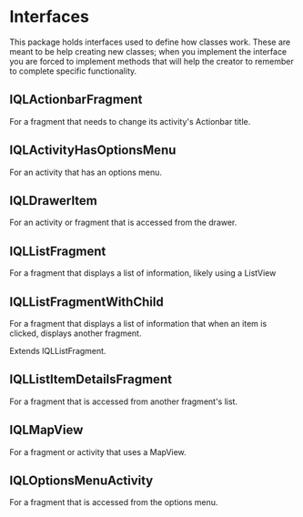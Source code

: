 # Interfaces

This package holds interfaces used to define how classes work. These are meant to be help creating
new classes; when you implement the interface you are forced to implement methods that will help the creator
to remember to complete specific functionality.

## IQLActionbarFragment

For a fragment that needs to change its activity's Actionbar title.

## IQLActivityHasOptionsMenu

For an activity that has an options menu.

## IQLDrawerItem

For an activity or fragment that is accessed from the drawer.

## IQLListFragment

For a fragment that displays a list of information, likely using a ListView

## IQLListFragmentWithChild

For a fragment that displays a list of information that when an item is clicked, displays another fragment.

Extends IQLListFragment.

## IQLListItemDetailsFragment

For a fragment that is accessed from another fragment's list.

## IQLMapView

For a fragment or activity that uses a MapView.

## IQLOptionsMenuActivity

For a fragment that is accessed from the options menu.